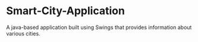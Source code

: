 # Smart-City-Application

A java-based application built using Swings that provides information about various cities.

